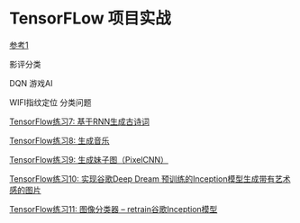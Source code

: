 # TensorFLow 项目实战
[参考1](http://blog.topspeedsnail.com/archives/10399#more-10399)

影评分类

DQN 游戏AI

WIFI指纹定位 分类问题


[TensorFlow练习7: 基于RNN生成古诗词](http://blog.topspeedsnail.com/archives/10542)

[TensorFlow练习8: 生成音乐](http://blog.topspeedsnail.com/archives/10508)

[TensorFlow练习9: 生成妹子图（PixelCNN）](http://blog.topspeedsnail.com/archives/10660)

[TensorFlow练习10: 实现谷歌Deep Dream 预训练的Inception模型生成带有艺术感的图片](http://blog.topspeedsnail.com/archives/10667)

[TensorFlow练习11: 图像分类器 – retrain谷歌Inception模型](http://blog.topspeedsnail.com/archives/10685)

[]()

[]()

[]()

[]()

[]()

[]()

[]()

[]()
